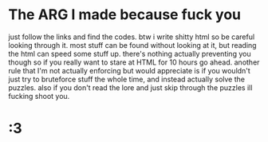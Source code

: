 # The ARG I made because **fuck you**
just follow the links and find the codes. btw i write shitty html so be careful looking through it. most stuff can be found without looking at it, but reading the html can speed some stuff up. there's nothing actually preventing you though so if you really want to stare at HTML for 10 hours go ahead. another rule that I'm not actually enforcing but would appreciate is if you wouldn't just try to bruteforce stuff the whole time, and instead actually solve the puzzles. also if you don't read the lore and just skip through the puzzles ill fucking shoot you. 
# :3

